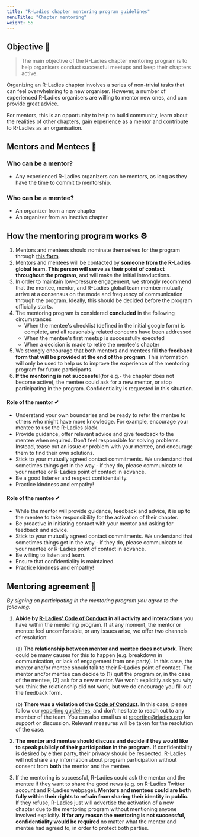 ```yaml
---
title: "R-Ladies chapter mentoring program guidelines"
menuTitle: "Chapter mentoring"
weight: 55
---
```


## Objective 🎯

> The main objective of the R-Ladies chapter mentoring program is to help organisers conduct successful meetups and keep their chapters active.

Organizing an R-Ladies chapter involves a series of non-trivial tasks that can feel overwhelming to a new organiser. However, a number of experienced R-Ladies organisers are willing to mentor new ones, and can provide great advice.

For mentors, this is an opportunity to help to build community, learn about the realities of other chapters, gain experience as a mentor and contribute to R-Ladies as an organisation.

## Mentors and Mentees 🙂

### Who can be a mentor?

* Any experienced R-Ladies organizers can be mentors, as long as they have the time to commit to mentorship.

### Who can be a mentee?

*  An organizer from a new chapter
*  An organizer from an inactive chapter


## How the mentoring program works ⚙

1. Mentors and mentees should nominate themselves for the program through [this **form**](https://rladies.org/form/mentoring-signup/). 
2. Mentors and mentees will be contacted by **someone from the R-Ladies global team. This person will serve as their point of contact throughout the program**, and will make the initial introductions.
3. In order to maintain low-pressure engagement, we strongly recommend that the mentee, mentor, and R-Ladies global team member mutually arrive at a consensus on the mode and frequency of communication through the program. Ideally, this should be decided before the program officially starts. 
4. The mentoring program is considered **concluded** in the following circumstances
    * When the mentee's checklist (defined in the initial google form) is complete, and all reasonably related concerns have been addressed
    *  When the mentee's first meetup is successfully executed
    *  When a decision is made to retire the mentee's chapter 
6. We strongly encourage that both mentors and mentees fill **the feedback form that will be provided at the end of the program**. This information will only be used to help us to improve the experience of the mentoring program for future participants.
7. **If the mentoring is not successful**(for e.g.- the chapter does not become active), the mentee could ask for a new mentor, or stop participating in the program. Confidentiality is requested in this situation.

#### Role of the mentor ✔

* Understand your own boundaries and be ready to refer the mentee to others who might have more knowledge. For example, encourage your mentee to use the R-Ladies slack.
* Provide guidance, offer relevant advice and give feedback to the mentee when required. Don’t feel responsible for solving problems. Instead, tease out an issue or problem with your mentee, and  encourage them to find their own solutions. 
* Stick to your mutually agreed contact commitments. We understand that sometimes things get in the way - if they do, please communicate to your mentee or R-Ladies point of contact in advance.
* Be a good listener and respect confidentiality.
* Practice kindness and empathy!


#### Role of the mentee ✔

* While the mentor will provide guidance, feedback and advice, it is up to the mentee to take responsibility for the activation of their chapter.
* Be proactive in initiating contact with your mentor and asking for feedback and advice.
* Stick to your mutually agreed contact commitments. We understand that sometimes things get in the way - if they do, please communicate to your mentee or R-Ladies point of contact in advance.
* Be willing to listen and learn. 
* Ensure that confidentiality is maintained.
* Practice kindness and empathy!

## Mentoring agreement 🤝

*By signing on participating in the mentoring program you agree to the following:*

1. **Abide by [R-Ladies’ Code of Conduct](https://rladies.org/code-of-conduct/) in all activity and interactions** you have within the mentoring program. If at any moment, the mentor or mentee feel uncomfortable, or any issues arise, we offer two channels of resolution:

   (a) **The relationship between mentor and mentee does not work**. There could be many causes for this to happen (e.g. breakdown in communication, or lack of engagement from one party). In this case, the mentor and/or mentee should talk to their R-Ladies point of contact. The mentor and/or mentee can decide to (1) quit the program or, in the case of the mentee, (2) ask for a new mentor. We won't explicitly ask you why you think the relationship did not work, but we do encourage you fill out the feedback form. 

   (b)  **There was a violation of the [Code of Conduct](https://rladies.org/code-of-conduct/)**. In this case, please follow our [reporting guidelines](https://rladies.org/code-of-conduct/), and don’t hesitate to reach out to any member of the team. You can also email us at reporting@rladies.org for support or discussion. Relevant measures will be taken for the resolution of the case.

3. **The mentor and mentee should discuss and decide if they would like to speak publicly of their participation in the program.** If confidentiality is desired by either party, their privacy should be respected. R-Ladies will not share any information about program participation without consent from **both** the mentor and the mentee. 
4. If the mentoring is successful, R-Ladies could ask the mentor and the mentee if they want to share the good news (e.g. on R-Ladies Twitter account and R-Ladies webpage). **Mentors and mentees could are both fully within their rights to refrain from sharing their identity in public.** If they refuse, R-Ladies just will advertise the activation of a new chapter due to the mentoring program without mentioning anyone involved explicitly. **If for any reason the mentoring is not successful, confidentiality would be required** no matter what the mentor and mentee had agreed to, in order to protect both parties.